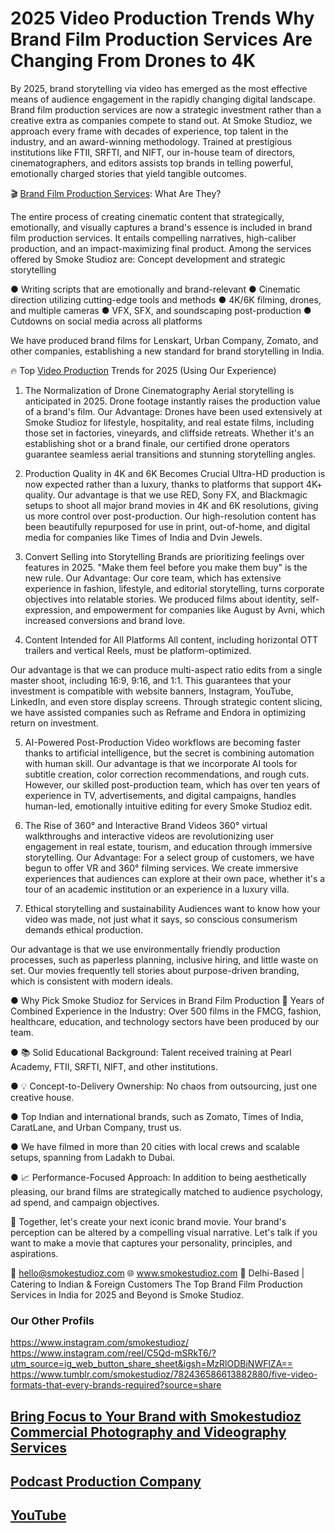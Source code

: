 <h1>2025 Video Production Trends Why Brand Film Production Services Are Changing From Drones to 4K</h1>
By 2025, brand storytelling via video has emerged as the most effective means of audience engagement in the rapidly changing digital landscape. Brand film production services are now a strategic investment rather than a creative extra as companies compete to stand out.
At Smoke Studioz, we approach every frame with decades of experience, top talent in the industry, and an award-winning methodology. Trained at prestigious institutions like FTII, SRFTI, and NIFT, our in-house team of directors, cinematographers, and editors assists top brands in telling powerful, emotionally charged stories that yield tangible outcomes.

🎬 <a href="https://www.smokestudioz.com/services" title="Brand Film Production Services" alt="Brand Film Production Services">Brand Film Production Services</a>: What Are They?

The entire process of creating cinematic content that strategically, emotionally, and visually captures a brand's essence is included in brand film production services. It entails compelling narratives, high-caliber production, and an impact-maximizing final product.
Among the services offered by Smoke Studioz are:
Concept development and strategic storytelling

●	Writing scripts that are emotionally and brand-relevant
●	Cinematic direction utilizing cutting-edge tools and methods
●	4K/6K filming, drones, and multiple cameras
●	VFX, SFX, and soundscaping post-production
●	Cutdowns on social media across all platforms

We have produced brand films for Lenskart, Urban Company, Zomato, and other companies, establishing a new standard for brand storytelling in India.

🔥 Top <a href="https://www.smokestudioz.com/">Video Production</a> Trends for 2025 (Using Our Experience)

1. The Normalization of Drone Cinematography
Aerial storytelling is anticipated in 2025. Drone footage instantly raises the production value of a brand's film.
Our Advantage:
Drones have been used extensively at Smoke Studioz for lifestyle, hospitality, and real estate films, including those set in factories, vineyards, and cliffside retreats. Whether it's an establishing shot or a brand finale, our certified drone operators guarantee seamless aerial transitions and stunning storytelling angles.

2. Production Quality in 4K and 6K Becomes Crucial
Ultra-HD production is now expected rather than a luxury, thanks to platforms that support 4K+ quality.
Our advantage is that we use RED, Sony FX, and Blackmagic setups to shoot all major brand movies in 4K and 6K resolutions, giving us more control over post-production. Our high-resolution content has been beautifully repurposed for use in print, out-of-home, and digital media for companies like Times of India and Dvin Jewels.

3. Convert Selling into Storytelling
Brands are prioritizing feelings over features in 2025. "Make them feel before you make them buy" is the new rule.
Our Advantage:
Our core team, which has extensive experience in fashion, lifestyle, and editorial storytelling, turns corporate objectives into relatable stories. We produced films about identity, self-expression, and empowerment for companies like August by Avni, which increased conversions and brand love.

4. Content Intended for All Platforms
All content, including horizontal OTT trailers and vertical Reels, must be platform-optimized.

Our advantage is that we can produce multi-aspect ratio edits from a single master shoot, including 16:9, 9:16, and 1:1. This guarantees that your investment is compatible with website banners, Instagram, YouTube, LinkedIn, and even store display screens. Through strategic content slicing, we have assisted companies such as Reframe and Endora in optimizing return on investment.

5. AI-Powered Post-Production
Video workflows are becoming faster thanks to artificial intelligence, but the secret is combining automation with human skill.
Our advantage is that we incorporate AI tools for subtitle creation, color correction recommendations, and rough cuts. However, our skilled post-production team, which has over ten years of experience in TV, advertisements, and digital campaigns, handles human-led, emotionally intuitive editing for every Smoke Studioz edit.

6. The Rise of 360° and Interactive Brand Videos
360° virtual walkthroughs and interactive videos are revolutionizing user engagement in real estate, tourism, and education through immersive storytelling.
Our Advantage:
For a select group of customers, we have begun to offer VR and 360° filming services. We create immersive experiences that audiences can explore at their own pace, whether it's a tour of an academic institution or an experience in a luxury villa.

7. Ethical storytelling and sustainability
Audiences want to know how your video was made, not just what it says, so conscious consumerism demands ethical production.

Our advantage is that we use environmentally friendly production processes, such as paperless planning, inclusive hiring, and little waste on set. Our movies frequently tell stories about purpose-driven branding, which is consistent with modern ideals.

●	Why Pick Smoke Studioz for Services in Brand Film Production 🎥 Years of Combined Experience in the Industry: Over 500 films in the FMCG, fashion, healthcare, education, and technology sectors have been produced by our team.

●	📚 Solid Educational Background: Talent received training at Pearl Academy, FTII, SRFTI, NIFT, and other institutions.

●	💡 Concept-to-Delivery Ownership: No chaos from outsourcing, just one creative house.

●	Top Indian and international brands, such as Zomato, Times of India, CaratLane, and Urban Company, trust us.

●	We have filmed in more than 20 cities with local crews and scalable setups, spanning from Ladakh to Dubai.

●	📈 Performance-Focused Approach: In addition to being aesthetically pleasing, our brand films are strategically matched to audience psychology, ad spend, and campaign objectives.



🎥 Together, let's create your next iconic brand movie.
Your brand's perception can be altered by a compelling visual narrative. Let's talk if you want to make a movie that captures your personality, principles, and aspirations.

📧 hello@smokestudioz.com
🌐 www.smokestudioz.com 📍 Delhi-Based | Catering to Indian & Foreign Customers
The Top Brand Film Production Services in India for 2025 and Beyond is Smoke Studioz.

<h3>Our Other Profils</h3>
<a href="https://www.instagram.com/smokestudioz/">https://www.instagram.com/smokestudioz/</a>
<a href="https://www.instagram.com/reel/C5Qd-mSRkT6/?utm_source=ig_web_button_share_sheet&igsh=MzRlODBiNWFlZA==">https://www.instagram.com/reel/C5Qd-mSRkT6/?utm_source=ig_web_button_share_sheet&igsh=MzRlODBiNWFlZA==</a>
<a href="https://www.tumblr.com/smokestudioz/782436586613882880/five-video-formats-that-every-brands-required?source=share">https://www.tumblr.com/smokestudioz/782436586613882880/five-video-formats-that-every-brands-required?source=share</a>
<h2><a href="https://smokestudioz.blogspot.com/2025/05/bring-focus-to-your-brand-with.html">Bring Focus to Your Brand with Smokestudioz Commercial Photography and Videography Services</a></h2>
<h2><a href="https://medium.com/@smokestudiozofficial/podcast-production-company-b5a47cd0cf8d">Podcast Production Company</a></h2>
<h2><a href="https://www.youtube.com/@SmokeStudioz">YouTube</a></h2>

